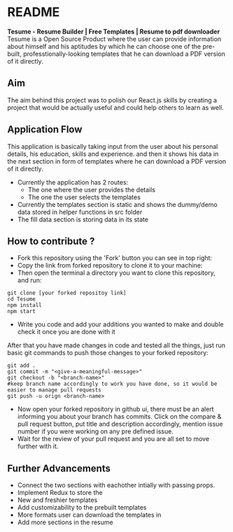 # README

**Tesume - Resume Builder | Free Templates | Resume to pdf downloader**
Tesume is a Open Source Product where the user can provide information about himself and his aptitudes by which he can choose one of the pre-built, professtionally-looking templates that he can download a PDF version of it directly.

## Aim

The aim behind this project was to polish our React.js skills by creating a project that would be actually useful and could help others to learn as well.

## Application Flow

This application is basically taking input from the user about his personal details, his education, skills and experience. and then it shows his data in the next section in form of templates where he can download a PDF version of it directly.

- Currently the application has 2 routes:
  - The one where the user provides the details
  - The one the user selects the templates
- Currently the templates section is static and shows the dummy/demo data stored in helper functions in src folder
- The fill data section is storing data in its state

## How to contribute ?

- Fork this repository using the 'Fork' button you can see in top right:
- Copy the link from forked repository to clone it to your machine:
- Then open the terminal a directory you want to clone this repository, and run:

```
git clone [your forked repositoy link]
cd Tesume
npm install
npm start
```

- Write you code and add your additions you wanted to make and double check it once you are done with it

After that you have made changes in code and tested all the things, just run basic git commands to push those changes to your forked repository:

```
git add .
git commit -m "<give-a-meaningful-message>"
git checkout -b "<branch-name>"
#keep branch name accordingly to work you have done, so it would be easier to manage pull requests
git push -u orign <branch-name>
```

- Now open your forked repository in github ui, there must be an alert informing you about your branch has commits. Click on the compare & pull request button, put title and description accordingly, mention issue number if you were working on any pre defined issue.
- Wait for the review of your pull request and you are all set to move further with it.

## Further Advancements

- Connect the two sections with eachother intially with passing props.
- Implement Redux to store the
- New and freshier templates
- Add customizability to the prebuilt templates
- More formats user can download the templates in
- Add more sections in the resume
